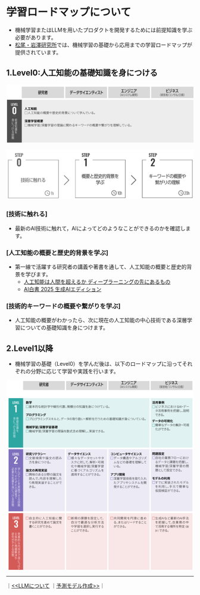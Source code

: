 # 学習ロードマップについて

- 機械学習またはLLMを用いたプロダクトを開発するためには前提知識を学ぶ必要があります。
- [松尾・岩澤研究所](https://weblab.t.u-tokyo.ac.jp/lecture/learning-roadmap/)では、機械学習の基礎から応用までの学習ロードマップが提供されています。

## 1.Level0:人工知能の基礎知識を身につける

![alt text](./img/img02.png)

![alt text](./img/img01.png)

### [技術に触れる]
- 最新のAI技術に触れて，AIによってどのようなことができるのかを確認します。

### [人工知能の概要と歴史的背景を学ぶ]
- 第一線で活躍する研究者の講義や著書を通して、人工知能の概要と歴史的背景を学びます。
  - [人工知能は人間を超えるか ディープラーニングの先にあるもの](https://www.amazon.co.jp/%E4%BA%BA%E5%B7%A5%E7%9F%A5%E8%83%BD%E3%81%AF%E4%BA%BA%E9%96%93%E3%82%92%E8%B6%85%E3%81%88%E3%82%8B%E3%81%8B-%E8%A7%92%E5%B7%9D%EF%BC%A5%EF%BC%B0%EF%BC%B5%EF%BC%A2%E9%81%B8%E6%9B%B8-%E6%9D%BE%E5%B0%BE-%E8%B1%8A-ebook/dp/B00UAAK07S/ref=tmm_kin_swatch_0)
  - [AI白書 2025 生成AIエディション](https://www.amazon.co.jp/AI%E7%99%BD%E6%9B%B8-2025-%E7%94%9F%E6%88%90AI%E3%82%A8%E3%83%87%E3%82%A3%E3%82%B7%E3%83%A7%E3%83%B3-%E6%9D%B1%E4%BA%AC%E5%A4%A7%E5%AD%A6-%E6%9D%BE%E5%B0%BE%E3%83%BB%E5%B2%A9%E6%BE%A4%E7%A0%94%E7%A9%B6%E5%AE%A4/dp/4049112388/)

### [技術的キーワードの概要や繋がりを学ぶ]
- 人工知能の概要がわかったら、次に現在の人工知能の中心技術である深層学習についての基礎知識を身につけます。

## 2.Level1以降
- 機械学習の基礎（Level0）を学んだ後は、以下のロードマップに沿ってそれぞれの分野に応じて学習や実践を行います。

![alt text](./img/img03.png)


<hr>

｜[<<LLMについて](./2_LLMについて.md) ｜[予測モデル作成>>](./4_予測モデル作成/4_予測モデル作成.ipynb)｜